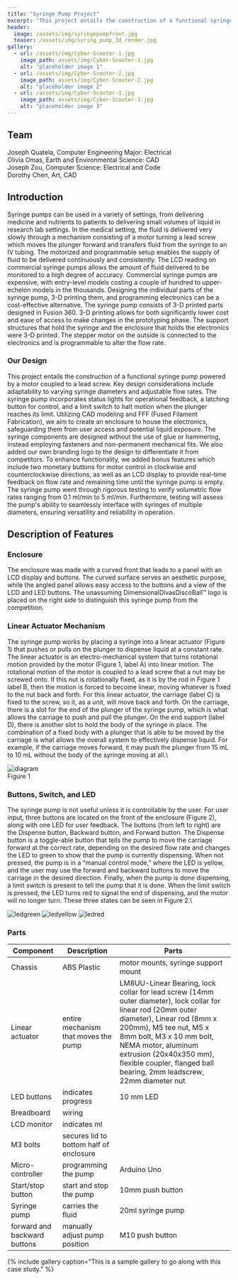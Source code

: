 ```yaml
---
title: "Syringe Pump Project"
excerpt: "This project entails the construction of a functional syringe pump powered by a motor coupled to a lead screw." 
header:
  image: /assets/img/syringepumpfront.jpg
  teaser: /assets/img/syring_pump_3d_render.jpg
gallery:
  - url: /assets/img/Cyber-Scooter-1.jpg
    image_path: assets/img/Cyber-Scooter-1.jpg
    alt: "placeholder image 1"
  - url: /assets/img/Cyber-Scooter-2.jpg
    image_path: assets/img/Cyber-Scooter-2.jpg
    alt: "placeholder image 2"
  - url: /assets/img/Cyber-Scooter-3.jpg
    image_path: assets/img/Cyber-Scooter-3.jpg
    alt: "placeholder image 3"
---
```

## Team
Joseph Quatela, Computer Engineering Major: Electrical\
Olivia Omas, Earth and Environmental Science: CAD\
Joseph Zou, Computer Science: Electrical and Code\
Dorothy Chen, Art, CAD

## Introduction 
Syringe pumps can be used in a variety of settings, from delivering medicine and nutrients to patients to delivering small volumes of liquid in research lab settings. In the medical setting, the fluid is delivered very slowly through a mechanism consisting of a motor turning a lead screw which moves the plunger forward and transfers fluid from the syringe to an IV tubing. The motorized and programmable setup enables the supply of fluid to be delivered continuously and consistently. The LCD reading on commercial syringe pumps allows the amount of fluid delivered to be monitored to a high degree of accuracy. Commercial syringe pumps are expensive, with entry-level models costing a couple of hundred to upper-echelon models in the thousands. Designing the individual parts of the syringe pump, 3-D printing them, and programming electronics can be a cost-effective alternative. 
The syringe pump consists of 3-D printed parts designed in Fusion 360. 3-D printing allows for both significantly lower cost and ease of access to make changes in the prototyping phase. The support structures that hold the syringe and the enclosure that holds the electronics were 3-D printed. The stepper motor on the outside is connected to the electronics and is programmable to alter the flow rate.

### Our Design
This project entails the construction of a functional syringe pump powered by a motor coupled to a lead screw. Key design considerations include adaptability to varying syringe diameters and adjustable flow rates. The syringe pump incorporates status lights for operational feedback, a latching button for control, and a limit switch to halt motion when the plunger reaches its limit.
Utilizing CAD modeling and FFF (Fused Filament Fabrication), we aim to create an enclosure to house the electronics, safeguarding them from user access and potential liquid exposure. The syringe components are designed without the use of glue or hammering, instead employing fasteners and non-permanent mechanical fits. We also added our own branding logo to the design to differentiate it from competitors.
To enhance functionality, we added bonus features which include two monetary buttons for motor control in clockwise and counterclockwise directions, as well as an LCD display to provide real-time feedback on flow rate and remaining time until the syringe pump is empty.
The syringe pump went through rigorous testing to verify volumetric flow rates ranging from 0.1 ml/min to 5 ml/min. Furthermore, testing will assess the pump's ability to seamlessly interface with syringes of multiple diameters, ensuring versatility and reliability in operation.


## Description of Features
### Enclosure
The enclosure was made with a curved front that leads to a panel with an LCD display and buttons. The curved surface serves an aesthetic purpose, while the angled panel allows easy access to the buttons and a view of the LCD and LED buttons. The unassuming DimensionalDivasDiscoBall™ logo is placed on the right side to distinguish this syringe pump from the competition.

### Linear Actuator Mechanism
The syringe pump works by placing a syringe into a linear actuator (Figure 1) that pushes or pulls on the plunger to dispense liquid at a constant rate. The linear actuator is an electro-mechanical system that turns rotational motion provided by the motor (Figure 1, label A) into linear motion. The rotational motion of the motor is coupled to a lead screw that a nut may be screwed onto. If this nut is rotationally fixed, as it is by the rod in Figure 1 label B, then the motion is forced to become linear, moving whatever is fixed to the nut back and forth. For this linear actuator, the carriage (label C) is fixed to the screw, so it, as a unit, will move back and forth. On the carriage, there is a slot for the end of the plunger of the syringe pump, which is what allows the carriage to push and pull the plunger. On the end support (label D), there is another slot to hold the body of the syringe in place. The combination of a fixed body with a plunger that is able to be moved by the carriage is what allows the overall system to effectively dispense liquid. For example, if the carriage moves forward, it may push the plunger from 15 mL to 10 mL without the body of the syringe moving at all.\

![diagram](/assets/img/sp_diagram.png)\
Figure 1

### Buttons, Switch, and LED
The syringe pump is not useful unless it is controllable by the user. For user input, three buttons are located on the front of the enclosure (Figure 2), along with one LED for user feedback. The buttons (from left to right) are the Dispense button, Backward button, and Forward button. The Dispense button is a toggle-able button that tells the pump to move the carriage forward at the correct rate, depending on the desired flow rate and changes the LED to green to show that the pump is currently dispensing. When not pressed, the pump is in a “manual control mode,” where the LED is yellow, and the user may use the forward and backward buttons to move the carriage in the desired direction. Finally, when the pump is done dispensing, a limit switch is present to tell the pump that it is done. When the limit switch is pressed, the LED turns red to signal the end of dispensing, and the motor will no longer turn. These three states can be seen in Figure 2.\

![ledgreen](/assets/img/sp_green.jpg)
![ledyellow](/assets/img/sp_yellow.jpg)
![ledred](/assets/img/sp_red.jpg)

### Parts

| Component | Description| Parts |
|-----------|------------| ---------------- |
| Chassis   | ABS Plastic | motor mounts, syringe support mount |
| Linear actuator | entire mechanism that moves the pump | LM8UU-Linear Bearing, lock collar for lead screw (14mm outer diameter), lock collar for linear rod (20mm outer diameter), Linear rod (8mm x 200mm), M5 tee nut, M5 x 8mm bolt, M3 x 10 mm bolt, NEMA motor, aluminum extrusion (20x40x350 mm), flexible coupler, flanged ball bearing, 2mm leadscrew, 22mm diameter nut |\
| LED buttons | indicates progress| 10 mm LED |
| Breadboard  | wiring | |
| LCD monitor | indicates ml |
| M3 bolts | secures lid to bottom half of enclosure |
| Micro-controller | programming the pump | Arduino Uno |
| Start/stop button | start and stop the pump | 10mm push button |
| Syringe pump | carries the fluid | 20ml syringe pump |
| forward and backward buttons | manually adjust pump position | M10 push button |


{% include gallery caption="This is a sample gallery to go along with this case study." %}
